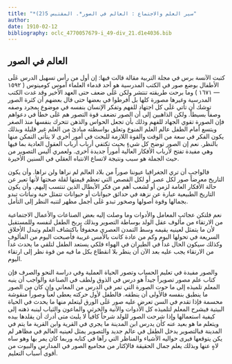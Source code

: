 ```yaml
---
title: "*سير العلم والاجتماع : العالم في الصور*. المقتبس 5(2)"
author: 
date: 1910-02-12
bibliography: oclc_4770057679-i_49-div_21.d1e4036.bib
---
```




##  العالم في الصور 


 كتبت  الآنسة برس  في مجلة التربية مقالة  قالت فيها: إن أول من رأس تسهيل الدرس عَلَى الأطفال بوضع صور في الكتب المدرسية هو  أحد  قدماء العلماء آموس كومينوس ( ١٥٩٢  —  ١٦٧١ ) وما برحت طريقته تنتشر ولكن عَلَى ضعف حتى العهد الأخير وقد غدت الكتب المدرسية وغيرها مصورة كلها بل أفرطوا في بعضها حتى قال بعضهم أن كثرة   الصور توشك أن تأتي عَلَى كل اجتهاد للفهم وتفكر الإنسان بنفسه في موضوع بمجرد وصفه وصفاً بسيطاً. ولكن الذاهبين إلى أن الصور تضعف قوة التصور هم عَلَى خطأ في دعواهم فإن الصورة تقوي الجهاد للفهم وذلك بأن تجعل الحواس والذهن تتحرك بنفسها منذ الصغر ويتسع أمام الطفل عالم العلم المنوع وتعلق بواسطته مبادئ من العلم غير قليلة وبذلك يكون الفكر في سعة من الوقت والقوة اللازمة للبحث في أمور أخرى لا يتأتى التمكن منها بالنظر. نعم إن الصور توضح كل شيءٍ بحيث تكتفي أرباب أرباب العقول العادية بما فيها وهي مفيدة تفتح لأرباب الأفكار العالية أموراً جديدة أخرى. ولعمري أليس التصوير من حيث الجملة هو سبب ونتيجة لاتساع الانتباه العقلي في السنين الأخيرة. 

 فالواجب أن تري الجغرافيا عيوننا صوراً من بلاد العالم لم نراها ولن نراها. وأن يكون التاريخ معرضاً صور لكل عصر أو لكل القصص التي تعظم قيمتها لقلة صحتها لأنها تعبر عن حالة الأفكار العامة لزمن أو لشعب أهم من فكر الأبطال الذين تنتسب إليهم. وأن يكون التاريخ الطبيعية عبارة عن نزهة في حدائق حيوانات أو حيوانات تتمثل حية ونباتات تبدو بجمالها وقوة أصولها وصخور تبدو عَلَى أجمل مظهر لتنبه النظر إلى التأمل. 

 نعم فلتكن عجائب المعامل والأدوات وما وصلت إليه بعض الصناعات والأعمال   الاجتماعية من الارتقاء من مألوف عقل الولد بوساطة التصوير وبذلك يربح الطفل لنفسه وللمستقبل لأن ما يتمثل لعينيه يقيمه وسط التمدن العصري محفوفاً باكتشاف العلم وتبدل الأخلاق السريعة في تحولها اليوم وكم من عادة كانت بالأمس غريبة فأصبحت اليوم من المألوف وكذلك سيكون الحال غداً في الطيران في الهواء فلكي يستعد الطفل لتلقي ما يحدث غداً من الارتقاء يجب عليه بعد الآن أن ينظر بلا انقطاع بكل ما فيه من قوة نظر إلى ارتقاء اليوم. 

 والصور مفيدة في تعليم الحساب وتصور الحياة العملية وفي دراسة النحو والصرف فإن كتاب علم مصور تصويراً جيداً هو درس في الذوق ولطف في الصناعة والواجب أن ينبه المعلم تلميذه إلى ما حوت الصورة التي تمر في الدرس من المعاني وإن كان من الصور ما ينطبق بنفسه فالأولى أن ينطقه. فالطفل لأول حركته يعطى لعباً وصوراً منقوشة محسمة فإذا تقدم في السن تعرض عليه صور عَلَى الورق ليتعلم منها ما يحدث في الحياة البيتية   فيشرح المعلم لتلميذه كل الأدوات والآنية والخرثي والماعون والثياب لينبه ذهنه إلى كيفية استعمالها وإذا شرحت الصور للولد شرحاً كافياً لا يلبث متى أدرك أن يقلدها بيده ويتعلم ما هو بعيد عنه كأن يدرس ابن المدينة ما يجري في القرية وابن القرية ما يتم في المدينة فبالتصوير يدخل الطفل في عالم جديد والتصوير يمثل لعينيه العالم في مظاهر لم يكن يتوقعها فيرى حواليه الأشياء والمناظر التي رآها في كتابه وربما كان يمر بها وهو ساه لاهٍ عنها وبذلك يعلم جمال الحقيقة فالإكثار من مجاميع الصور في المدارس والبيوت من أقوى أسباب التعليم. 
